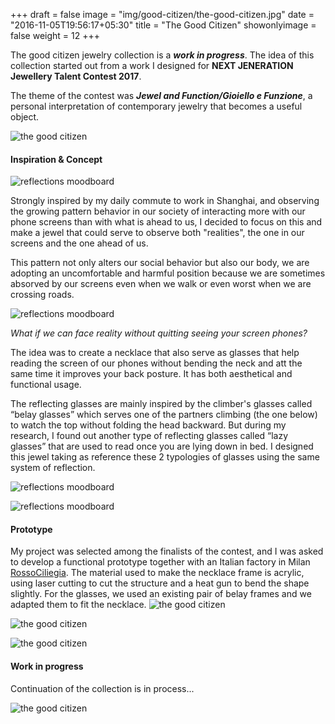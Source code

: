 +++
draft = false
image = "img/good-citizen/the-good-citizen.jpg"
date = "2016-11-05T19:56:17+05:30"
title = "The Good Citizen"
showonlyimage = false
weight = 12
+++
<!--more-->
The good citizen jewelry collection is a **_work in progress_**. The idea of this collection started out from a work I designed for **NEXT JENERATION Jewellery Talent Contest 2017**.

The theme of the contest was **_Jewel and Function/Gioiello e Funzione_**, a personal interpretation of contemporary jewelry that becomes a useful object.

![the good citizen](/img/good-citizen/the-good-citizen.jpg)
#### Inspiration & Concept

![reflections moodboard](/img/good-citizen/screens-slaves.jpg)

Strongly inspired by my daily commute to work in Shanghai, and observing the growing pattern behavior in our society of interacting more with our phone screens than with what is ahead to us, I decided to focus on this and make a jewel that could serve to observe both "realities", the one in our screens and the one ahead of us.

This pattern not only alters our social behavior but also our body, we are adopting an uncomfortable and harmful position because we are sometimes absorved by our screens even when we walk or even worst when we are crossing roads. 

![reflections moodboard](/img/good-citizen/moodboard-reflections-of-reality.jpg)

*What if we can face reality without quitting seeing your screen phones?*

The idea was to create a necklace that also serve as glasses that help reading the screen of our phones without bending the neck and att the same time it improves your back posture. It has both aesthetical and functional usage.

The reflecting glasses are mainly inspired by the climber's glasses called “belay glasses” which serves one of the partners climbing (the one below) to watch the top without folding the head backward. But during my research, I found out another type of reflecting glasses called “lazy glasses” that are used to read once you are lying down in bed. I designed this jewel taking as reference these 2 typologies of glasses using the same system of reflection.

![reflections moodboard](/img/good-citizen/moodboard-reflections-of-reality2.jpg)

![reflections moodboard](/img/good-citizen/sketch-reflections.png)

#### Prototype

My project was selected among the finalists of the contest, and I was asked to develop a functional prototype together with an Italian factory in Milan [RossoCiliegia](http://rossociliegia.com/en/). 
The material used to make the necklace frame is acrylic, using laser cutting to cut the structure and a heat gun to bend the shape slightly.
For the glasses, we used an existing pair of belay frames and we adapted them to fit the necklace.
![the good citizen](/img/good-citizen/2020-frames-render.jpg)

![the good citizen](/img/good-citizen/Full-body-in-use.jpg)

![the good citizen](/img/good-citizen/the-good-citizen-wearability.jpg)

#### Work in progress

Continuation of the collection is in process...

![the good citizen](/img/good-citizen/the-good-citizen-2.png)